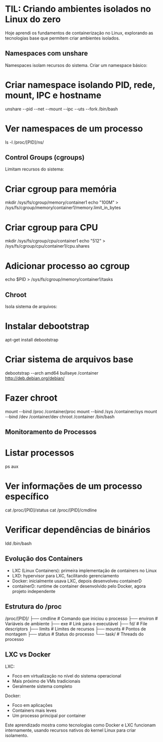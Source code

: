 # TIL: Criando ambientes isolados no Linux do zero

Hoje aprendi os fundamentos de containerização no Linux, explorando as tecnologias base que permitem criar ambientes isolados.

## Namespaces com unshare
Namespaces isolam recursos do sistema. Criar um namespace básico:

# Criar namespace isolando PID, rede, mount, IPC e hostname
unshare --pid --net --mount --ipc --uts --fork /bin/bash

# Ver namespaces de um processo
ls -l /proc/[PID]/ns/

## Control Groups (cgroups)
Limitam recursos do sistema:

# Criar cgroup para memória
mkdir /sys/fs/cgroup/memory/container1
echo "100M" > /sys/fs/cgroup/memory/container1/memory.limit_in_bytes

# Criar cgroup para CPU
mkdir /sys/fs/cgroup/cpu/container1
echo "512" > /sys/fs/cgroup/cpu/container1/cpu.shares

# Adicionar processo ao cgroup
echo $PID > /sys/fs/cgroup/memory/container1/tasks

## Chroot
Isola sistema de arquivos:

# Instalar debootstrap
apt-get install debootstrap

# Criar sistema de arquivos base
debootstrap --arch amd64 bullseye /container http://deb.debian.org/debian/

# Fazer chroot
mount --bind /proc /container/proc
mount --bind /sys /container/sys
mount --bind /dev /container/dev
chroot /container /bin/bash

## Monitoramento de Processos

# Listar processos
ps aux

# Ver informações de um processo específico
cat /proc/[PID]/status
cat /proc/[PID]/cmdline

# Verificar dependências de binários
ldd /bin/bash

## Evolução dos Containers
- LXC (Linux Containers): primeira implementação de containers no Linux
- LXD: hypervisor para LXC, facilitando gerenciamento
- Docker: inicialmente usava LXC, depois desenvolveu containerD
- containerD: runtime de container desenvolvido pelo Docker, agora projeto independente

## Estrutura do /proc
/proc/[PID]/
  ├── cmdline      # Comando que iniciou o processo
  ├── environ      # Variáveis de ambiente
  ├── exe          # Link para o executável
  ├── fd/          # File descriptors
  ├── limits       # Limites de recursos
  ├── mounts       # Pontos de montagem
  ├── status       # Status do processo
  └── task/        # Threads do processo

## LXC vs Docker
LXC:
- Foco em virtualização no nível do sistema operacional
- Mais próximo de VMs tradicionais
- Geralmente sistema completo

Docker:
- Foco em aplicações
- Containers mais leves
- Um processo principal por container

Este aprendizado mostra como tecnologias como Docker e LXC funcionam internamente, usando recursos nativos do kernel Linux para criar isolamento.